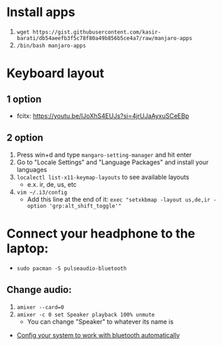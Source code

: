 # Install apps

1. `wget https://gist.githubusercontent.com/kasir-barati/db54aeefb3f5c78f80a49b856b5ce4a7/raw/manjaro-apps`
2. `/bin/bash manjaro-apps`

# Keyboard layout

## 1 option

- fcitx: https://youtu.be/lJoXhS4EUJs?si=4jrUJaAyxuSCeEBp

## 2 option

1. Press win+d and type `mangaro-setting-manager` and hit enter
2. Go to "Locale Settings" and "Language Packages" and install your languages
3. `localectl list-x11-keymap-layouts` to see available layouts
   - e.x. ir, de, us, etc
4. `vim ~/.i3/config`
   - Add this line at the end of it: `exec "setxkbmap -layout us,de,ir -option 'grp:alt_shift_toggle'"`

# Connect your headphone to the laptop:

- `sudo pacman -S pulseaudio-bluetooth`

## Change audio:

1. `amixer --card=0`
2. `amixer -c 0 set Speaker playback 100% unmute`
   - You can change "Speaker" to whatever its name is

- [Config your system to work with bluetooth automatically](https://forum.manjaro.org/t/howto-bluetooth-headphones-paired-but-no-sound-after-a-while/33141)
